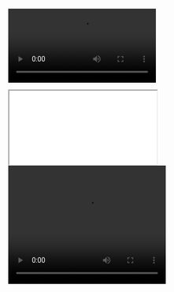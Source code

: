 ![Clip 3](3.mp4)

<iframe src="3.mp4" allowfullscreen></iframe>

<video width="320" height="240" controls>
  <source src="3.mp4" type="video/mp4">
</video>
